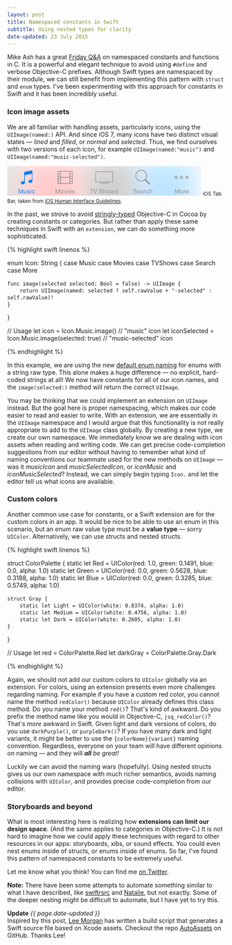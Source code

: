 ```yaml
---
layout: post
title: Namespaced constants in Swift
subtitle: Using nested types for clarity
date-updated: 23 July 2015
---
```


Mike Ash has a great [Friday Q&A](https://www.mikeash.com/pyblog/friday-qa-2011-08-19-namespaced-constants-and-functions.html) on namespaced constants and functions in C. It is a powerful and elegant technique to avoid using `#define` and verbose Objective-C prefixes. Although Swift types are namespaced by their module, we can still benefit from implementing this pattern with `struct` and `enum` types. I've been experimenting with this approach for constants in Swift and it has been incredibly useful.

<!--excerpt-->

### Icon image assets

We are all familiar with handling assets, particularly icons, using the `UIImage(named:)` API. And since iOS 7, many icons have two distinct visual states &mdash; *lined* and *filled*, or *normal* and *selected*. Thus, we find ourselves with two versions of each icon, for example `UIImage(named:"music")` and `UIImage(named:"music-selected")`.

<img class="img-thumbnail img-responsive center" src="/img/tabbar.png" title="iOS Tab Bar" alt="iOS Tab Bar"/>
<small class="text-muted center">iOS Tab Bar, taken from <a href="https://developer.apple.com/library/ios/documentation/UserExperience/Conceptual/MobileHIG/Bars.html#//apple_ref/doc/uid/TP40006556-CH12-SW1" target="_blank">iOS Human Interface Guidelines</a>.</small>

In the past, we strove to avoid [stringly-typed](https://corner.squareup.com/2014/02/objc-codegenutils.html) Objective-C in Cocoa by creating constants or categories. But rather than apply these same techniques in Swift with an `extension`, we can do something more sophisticated.

{% highlight swift linenos %}

enum Icon: String {
    case Music
    case Movies
    case TVShows
    case Search
    case More

    func image(selected selected: Bool = false) -> UIImage {
        return UIImage(named: selected ? self.rawValue + "-selected" : self.rawValue)!
    }
}

// Usage
let icon = Icon.Music.image() // "music" icon
let iconSelected = Icon.Music.image(selected: true) // "music-selected" icon

{% endhighlight %}

In this example, we are using the new [default enum naming](http://ericasadun.com/2015/07/08/swift-new-stuff-in-xcode-7-beta-3/) for enums with a string raw type. This alone makes a huge difference &mdash; no explicit, hard-coded strings at all! We now have constants for all of our icon names, and the `image(selected:)` method will return the correct `UIImage`.

You may be thinking that we could implement an extension on `UIImage` instead. But the goal here is proper namespacing, which makes our code easier to read and easier to write. With an extension, we are essentially in the `UIImage` namespace and I would argue that this functionality is not really appropriate to add to the `UIImage` class globally. By creating a new type, we create our own namespace. We immediately know we are dealing with icon assets when reading and writing code. We can get precise code-completion suggestions from our editor without having to remember what kind of naming conventions our teammate used for the new methods on `UIImage` &mdash; was it *musicIcon* and *musicSelectedIcon*, or *iconMusic* and *iconMusicSelected*? Instead, we can simply begin typing `Icon.` and let the editor tell us what icons are available.

### Custom colors

Another common use case for constants, or a Swift extension are for the custom colors in an app. It would be nice to be able to use an enum in this scenario, but an enum raw value type must be a **value type** &mdash; sorry `UIColor`. Alternatively, we can use structs and nested structs.

{% highlight swift linenos %}

struct ColorPalette {
    static let Red = UIColor(red: 1.0, green: 0.1491, blue: 0.0, alpha: 1.0)
    static let Green = UIColor(red: 0.0, green: 0.5628, blue: 0.3188, alpha: 1.0)
    static let Blue = UIColor(red: 0.0, green: 0.3285, blue: 0.5749, alpha: 1.0)

    struct Gray {
        static let Light = UIColor(white: 0.8374, alpha: 1.0)
        static let Medium = UIColor(white: 0.4756, alpha: 1.0)
        static let Dark = UIColor(white: 0.2605, alpha: 1.0)
    }
}

// Usage
let red = ColorPalette.Red
let darkGray = ColorPalette.Gray.Dark

{% endhighlight %}

Again, we should not add our custom colors to `UIColor` globally via an extension. For colors, using an extension presents even more challenges regarding naming. For example if you have a custom red color, you cannot name the method `redColor()` because `UIColor` already defines this class method. Do you name your method `red()`? That's kind of awkward. Do you prefix the method name like you would in Objective-C, `jsq_redColor()`? That's *more* awkward in Swift. Given light and dark versions of colors, do you use `darkPurple()`, or `purpleDark()`? If you have many dark and light variants, it might be better to use the `{colorName}{variant}` naming convention. Regardless, everyone on your team will have different opinions on naming &mdash; and they will *__all__ be great!*

Luckily we can avoid the naming wars (hopefully). Using nested structs gives us our own namespace with much richer semantics, avoids naming collisions with `UIColor`, and provides precise code-completion from our editor.

### Storyboards and beyond

What is most interesting here is realizing how **extensions can limit our design space**. (And the same applies to categories in Objective-C.) It is not hard to imagine how we could apply these techniques with regard to other resources in our apps: storyboards, xibs, or sound effects. You could even nest enums inside of structs, or enums inside of enums. So far, I've found this pattern of namespaced constants to be extremely useful.

Let me know what you think! You can find me [on Twitter](http://twitter.com/jesse_squires).

<span class="text-muted">**Note:** There have been some attempts to automate something similar to what I have described, like [swiftrsrc](https://github.com/indragiek/swiftrsrc) and [Natalie](https://github.com/krzyzanowskim/Natalie), but not exactly. Some of the deeper nesting might be difficult to automate, but I have yet to try this.</span>

<p class="alert alert-danger" role="alert">
   <strong>Update</strong> <span class="pull-right"><em>{{ page.date-updated }}</em></span>
   <br />
   Inspired by this post, <a href="https://twitter.com/leemorgan" class="alert-link" target="_blank">Lee Morgan</a> has written a build script that generates a Swift source file based on Xcode assets. Checkout the repo <a href="https://github.com/leemorgan/AutoAssets" class="alert-link" target="_blank">AutoAssets</a> on GitHub. Thanks Lee!
</p>
